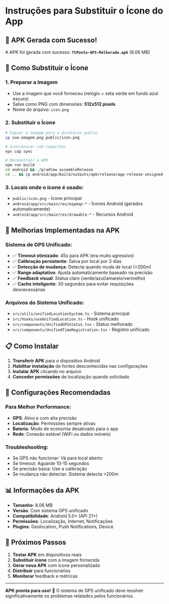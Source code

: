 # Instruções para Substituir o Ícone do App

## 📱 APK Gerada com Sucesso!

A APK foi gerada com sucesso: **`TCPonto-GPS-Melhorado.apk`** (8.06 MB)

## 🎨 Como Substituir o Ícone

### 1. Preparar a Imagem
- Use a imagem que você forneceu (relógio + seta verde em fundo azul escuro)
- Salve como PNG com dimensões: **512x512 pixels**
- Nome do arquivo: `icon.png`

### 2. Substituir o Ícone
```bash
# Copiar a imagem para o diretório public
cp sua-imagem.png public/icon.png

# Sincronizar com Capacitor
npx cap sync

# Reconstruir a APK
npm run build
cd android && ./gradlew assembleRelease
cd .. && cp android/app/build/outputs/apk/release/app-release-unsigned.apk TCPonto-GPS-Melhorado-Com-Icone.apk
```

### 3. Locais onde o ícone é usado:
- `public/icon.png` - Ícone principal
- `android/app/src/main/res/mipmap-*` - Ícones Android (gerados automaticamente)
- `android/app/src/main/res/drawable-*` - Recursos Android

## 🚀 Melhorias Implementadas na APK

### Sistema de GPS Unificado:
- ✅ **Timeout otimizado**: 45s para APK (era muito agressivo)
- ✅ **Calibração persistente**: Salva por local por 3 dias
- ✅ **Detecção de mudança**: Detecta quando muda de local (>200m)
- ✅ **Range adaptativo**: Ajusta automaticamente baseado na precisão
- ✅ **Feedback visual**: Status claro (verde/azul/amarelo/vermelho)
- ✅ **Cache inteligente**: 30 segundos para evitar requisições desnecessárias

### Arquivos do Sistema Unificado:
- `src/utils/unifiedLocationSystem.ts` - Sistema principal
- `src/hooks/useUnifiedLocation.ts` - Hook unificado
- `src/components/UnifiedGPSStatus.tsx` - Status melhorado
- `src/components/UnifiedTimeRegistration.tsx` - Registro unificado

## 📋 Como Instalar

1. **Transferir APK** para o dispositivo Android
2. **Habilitar instalação** de fontes desconhecidas nas configurações
3. **Instalar APK** clicando no arquivo
4. **Conceder permissões** de localização quando solicitado

## 🔧 Configurações Recomendadas

### Para Melhor Performance:
- **GPS**: Ativo e com alta precisão
- **Localização**: Permissões sempre ativas
- **Bateria**: Modo de economia desativado para o app
- **Rede**: Conexão estável (WiFi ou dados móveis)

### Troubleshooting:
- Se GPS não funcionar: Vá para local aberto
- Se timeout: Aguarde 10-15 segundos
- Se precisão baixa: Use a calibração
- Se mudança não detectar: Sistema detecta >200m

## 📊 Informações da APK

- **Tamanho**: 8.06 MB
- **Versão**: Com sistema GPS unificado
- **Compatibilidade**: Android 5.0+ (API 21+)
- **Permissões**: Localização, Internet, Notificações
- **Plugins**: Geolocation, Push Notifications, Device

## 🎯 Próximos Passos

1. **Testar APK** em dispositivos reais
2. **Substituir ícone** com a imagem fornecida
3. **Gerar nova APK** com ícone personalizado
4. **Distribuir** para funcionários
5. **Monitorar** feedback e métricas

---

**APK pronta para uso!** 🎉
O sistema de GPS unificado deve resolver significativamente os problemas relatados pelos funcionários. 